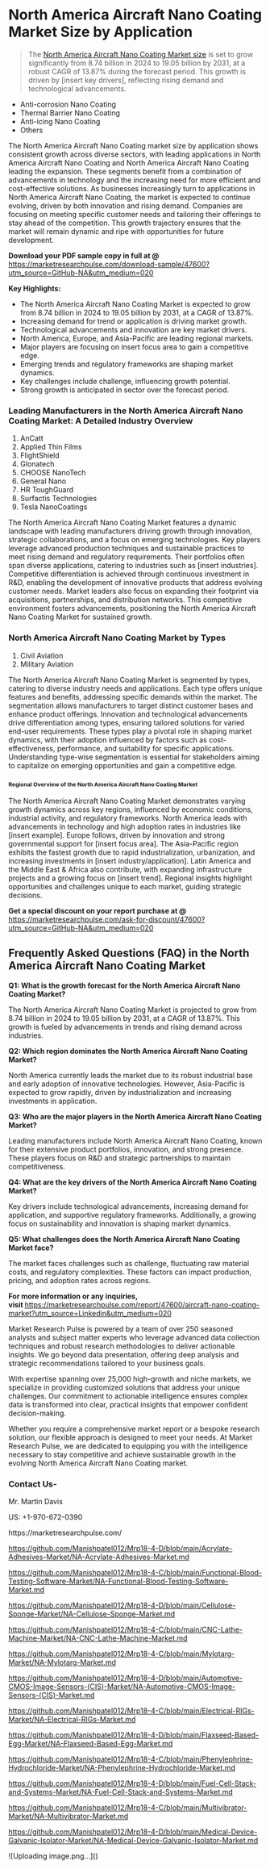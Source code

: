 <h1>North America Aircraft Nano Coating Market&nbsp;Size by Application</h1><blockquote><p>The <a href="https://marketresearchpulse.com/download-sample/47600?utm_source=GitHub-NA&amp;utm_medium=020">North America Aircraft Nano Coating Market size</a> is set to grow significantly from 8.74 billion in 2024 to 19.05 billion by 2031, at a robust CAGR of 13.87% during the forecast period. This growth is driven by [insert key drivers], reflecting rising demand and technological advancements.</p></blockquote><ul><li>Anti-corrosion Nano Coating<li> Thermal Barrier Nano Coating<li> Anti-icing Nano Coating<li> Others</li></ul><p>The North America Aircraft Nano Coating market size by application shows consistent growth across diverse sectors, with leading applications in North America Aircraft Nano Coating and North America Aircraft Nano Coating leading the expansion. These segments benefit from a combination of advancements in technology and the increasing need for more efficient and cost-effective solutions. As businesses increasingly turn to applications in North America Aircraft Nano Coating, the market is expected to continue evolving, driven by both innovation and rising demand. Companies are focusing on meeting specific customer needs and tailoring their offerings to stay ahead of the competition. This growth trajectory ensures that the market will remain dynamic and ripe with opportunities for future development.</p><p><strong>Download your PDF sample copy in full at @ </strong><a href="https://marketresearchpulse.com/download-sample/47600?utm_source=GitHub-NA&amp;utm_medium=020">https://marketresearchpulse.com/download-sample/47600?utm_source=GitHub-NA&amp;utm_medium=020</a></p><p><strong>Key Highlights: </strong></p><ul><li>The North America Aircraft Nano Coating Market is expected to grow from 8.74 billion in 2024 to 19.05 billion by 2031, at a CAGR of 13.87%.</li><li>Increasing demand for trend or application is driving market growth.</li><li>Technological advancements and innovation are key market drivers.</li><li>North America, Europe, and Asia-Pacific are leading regional markets.</li><li>Major players are focusing on insert focus area to gain a competitive edge.</li><li>Emerging trends and regulatory frameworks are shaping market dynamics.</li><li>Key challenges include challenge, influencing growth potential.</li><li>Strong growth is anticipated in sector over the forecast period.</li></ul><h3>Leading Manufacturers in the North America Aircraft Nano Coating Market: A Detailed Industry Overview</h3><ol><li>AnCatt</li><li>Applied Thin Films</li><li>FlightShield</li><li>Glonatech</li><li>CHOOSE NanoTech</li><li>General Nano</li><li>HR ToughGuard</li><li>Surfactis Technologies</li><li>Tesla NanoCoatings</li></ol><div class="flex max-w-full flex-col flex-grow"><div class="min-h-8 text-message flex w-full flex-col items-end gap-2 whitespace-normal break-words [.text-message+&amp;]:mt-5" dir="auto" data-message-author-role="assistant" data-message-id="fd8432e4-4910-450d-b182-61b7bfb0a01f" data-message-model-slug="gpt-4o"><div class="flex w-full flex-col gap-1 empty:hidden first:pt-[3px]"><div class="markdown prose w-full break-words dark:prose-invert light"><p>The North America Aircraft Nano Coating Market features a dynamic landscape with leading manufacturers driving growth through innovation, strategic collaborations, and a focus on emerging technologies. Key players leverage advanced production techniques and sustainable practices to meet rising demand and regulatory requirements. Their portfolios often span diverse applications, catering to industries such as [insert industries]. Competitive differentiation is achieved through continuous investment in R&amp;D, enabling the development of innovative products that address evolving customer needs. Market leaders also focus on expanding their footprint via acquisitions, partnerships, and distribution networks. This competitive environment fosters advancements, positioning the North America Aircraft Nano Coating Market for sustained growth.</p></div></div></div></div><h3>North America Aircraft Nano Coating Market by Types</h3><ol><li>Civil Aviation<li> Military Aviation</li></ol><div class="flex max-w-full flex-col flex-grow"><div class="min-h-8 text-message flex w-full flex-col items-end gap-2 whitespace-normal break-words [.text-message+&amp;]:mt-5" dir="auto" data-message-author-role="assistant" data-message-id="084470be-0bb7-4664-bddf-5156b4f41249" data-message-model-slug="gpt-4o-mini"><div class="flex w-full flex-col gap-1 empty:hidden first:pt-[3px]"><div class="markdown prose w-full break-words dark:prose-invert light"><p>The North America Aircraft Nano Coating Market is segmented by types, catering to diverse industry needs and applications. Each type offers unique features and benefits, addressing specific demands within the market. The segmentation allows manufacturers to target distinct customer bases and enhance product offerings. Innovation and technological advancements drive differentiation among types, ensuring tailored solutions for varied end-user requirements. These types play a pivotal role in shaping market dynamics, with their adoption influenced by factors such as cost-effectiveness, performance, and suitability for specific applications. Understanding type-wise segmentation is essential for stakeholders aiming to capitalize on emerging opportunities and gain a competitive edge.</p></div></div></div></div><h3><span style="font-size: 11px;">Regional Overview of the North America Aircraft Nano Coating Market</span></h3><div class="flex max-w-full flex-col flex-grow"><div class="min-h-8 text-message flex w-full flex-col items-end gap-2 whitespace-normal break-words [.text-message+&amp;]:mt-5" dir="auto" data-message-author-role="assistant" data-message-id="e9038762-ce64-4e30-91c9-9bd413514231" data-message-model-slug="gpt-4o-mini"><div class="flex w-full flex-col gap-1 empty:hidden first:pt-[3px]"><div class="markdown prose w-full break-words dark:prose-invert light"><p>The North America Aircraft Nano Coating Market demonstrates varying growth dynamics across key regions, influenced by economic conditions, industrial activity, and regulatory frameworks. North America leads with advancements in technology and high adoption rates in industries like [insert example]. Europe follows, driven by innovation and strong governmental support for [insert focus area]. The Asia-Pacific region exhibits the fastest growth due to rapid industrialization, urbanization, and increasing investments in [insert industry/application]. Latin America and the Middle East &amp; Africa also contribute, with expanding infrastructure projects and a growing focus on [insert trend]. Regional insights highlight opportunities and challenges unique to each market, guiding strategic decisions.</p></div></div></div></div><p><strong>Get a special discount on your report purchase at @ </strong><a href="https://marketresearchpulse.com/ask-for-discount/47600?utm_source=GitHub-NA&amp;utm_medium=020">https://marketresearchpulse.com/ask-for-discount/47600?utm_source=GitHub-NA&amp;utm_medium=020</a></p><h2>Frequently Asked Questions (FAQ) in the North America Aircraft Nano Coating Market</h2><p><strong>Q1: What is the growth forecast for the North America Aircraft Nano Coating Market?</strong></p><p>The North America Aircraft Nano Coating Market is projected to grow from 8.74 billion in 2024 to 19.05 billion by 2031, at a CAGR of 13.87%. This growth is fueled by advancements in trends and rising demand across industries.</p><p><strong>Q2: Which region dominates the North America Aircraft Nano Coating Market?</strong></p><p>North America currently leads the market due to its robust industrial base and early adoption of innovative technologies. However, Asia-Pacific is expected to grow rapidly, driven by industrialization and increasing investments in application.</p><p><strong>Q3: Who are the major players in the North America Aircraft Nano Coating Market?</strong></p><p>Leading manufacturers include North America Aircraft Nano Coating, known for their extensive product portfolios, innovation, and strong presence. These players focus on R&amp;D and strategic partnerships to maintain competitiveness.</p><p><strong>Q4: What are the key drivers of the North America Aircraft Nano Coating Market?</strong></p><p>Key drivers include technological advancements, increasing demand for application, and supportive regulatory frameworks. Additionally, a growing focus on sustainability and innovation is shaping market dynamics.</p><p><strong>Q5: What challenges does the North America Aircraft Nano Coating Market face?</strong></p><p>The market faces challenges such as challenge, fluctuating raw material costs, and regulatory complexities. These factors can impact production, pricing, and adoption rates across regions.</p><p><strong>For more information or any inquiries, visit&nbsp;</strong><a href="https://marketresearchpulse.com/report/47600/aircraft-nano-coating-market?utm_source=Linkedin&utm_medium=020">https://marketresearchpulse.com/report/47600/aircraft-nano-coating-market?utm_source=Linkedin&utm_medium=020</a></p><p>Market Research Pulse is powered by a team of over 250 seasoned analysts and subject matter experts who leverage advanced data collection techniques and robust research methodologies to deliver actionable insights. We go beyond data presentation, offering deep analysis and strategic recommendations tailored to your business goals.</p><p>With expertise spanning over 25,000 high-growth and niche markets, we specialize in providing customized solutions that address your unique challenges. Our commitment to actionable intelligence ensures complex data is transformed into clear, practical insights that empower confident decision-making.</p><p>Whether you require a comprehensive market report or a bespoke research solution, our flexible approach is designed to meet your needs. At Market Research Pulse, we are dedicated to equipping you with the intelligence necessary to stay competitive and achieve sustainable growth in the evolving North America Aircraft Nano Coating market.</p><h3><strong>Contact Us-</strong></h3><p>Mr. Martin Davis</p><p>US: +1-970-672-0390</p><p>https://marketresearchpulse.com/</p><p><a href="https://github.com/Manishpatel012/Mrp18-4-D/blob/main/Acrylate-Adhesives-Market/NA-Acrylate-Adhesives-Market.md">https://github.com/Manishpatel012/Mrp18-4-D/blob/main/Acrylate-Adhesives-Market/NA-Acrylate-Adhesives-Market.md</a></p><p><a href="https://github.com/Manishpatel012/Mrp18-4-C/blob/main/Functional-Blood-Testing-Software-Market/NA-Functional-Blood-Testing-Software-Market.md">https://github.com/Manishpatel012/Mrp18-4-C/blob/main/Functional-Blood-Testing-Software-Market/NA-Functional-Blood-Testing-Software-Market.md</a></p><p><a href="https://github.com/Manishpatel012/Mrp18-4-D/blob/main/Cellulose-Sponge-Market/NA-Cellulose-Sponge-Market.md">https://github.com/Manishpatel012/Mrp18-4-D/blob/main/Cellulose-Sponge-Market/NA-Cellulose-Sponge-Market.md</a></p><p><a href="https://github.com/Manishpatel012/Mrp18-4-C/blob/main/CNC-Lathe-Machine-Market/NA-CNC-Lathe-Machine-Market.md">https://github.com/Manishpatel012/Mrp18-4-C/blob/main/CNC-Lathe-Machine-Market/NA-CNC-Lathe-Machine-Market.md</a></p><p><a href="https://github.com/Manishpatel012/Mrp18-4-C/blob/main/Mylotarg-Market/NA-Mylotarg-Market.md">https://github.com/Manishpatel012/Mrp18-4-C/blob/main/Mylotarg-Market/NA-Mylotarg-Market.md</a></p><p><a href="https://github.com/Manishpatel012/Mrp18-4-D/blob/main/Automotive-CMOS-Image-Sensors-(CIS)-Market/NA-Automotive-CMOS-Image-Sensors-(CIS)-Market.md">https://github.com/Manishpatel012/Mrp18-4-D/blob/main/Automotive-CMOS-Image-Sensors-(CIS)-Market/NA-Automotive-CMOS-Image-Sensors-(CIS)-Market.md</a></p><p><a href="https://github.com/Manishpatel012/Mrp18-4-C/blob/main/Electrical-RIGs-Market/NA-Electrical-RIGs-Market.md">https://github.com/Manishpatel012/Mrp18-4-C/blob/main/Electrical-RIGs-Market/NA-Electrical-RIGs-Market.md</a></p><p><a href="https://github.com/Manishpatel012/Mrp18-4-D/blob/main/Flaxseed-Based-Egg-Market/NA-Flaxseed-Based-Egg-Market.md">https://github.com/Manishpatel012/Mrp18-4-D/blob/main/Flaxseed-Based-Egg-Market/NA-Flaxseed-Based-Egg-Market.md</a></p><p><a href="https://github.com/Manishpatel012/Mrp18-4-C/blob/main/Phenylephrine-Hydrochloride-Market/NA-Phenylephrine-Hydrochloride-Market.md">https://github.com/Manishpatel012/Mrp18-4-C/blob/main/Phenylephrine-Hydrochloride-Market/NA-Phenylephrine-Hydrochloride-Market.md</a></p><p><a href="https://github.com/Manishpatel012/Mrp18-4-D/blob/main/Fuel-Cell-Stack-and-Systems-Market/NA-Fuel-Cell-Stack-and-Systems-Market.md">https://github.com/Manishpatel012/Mrp18-4-D/blob/main/Fuel-Cell-Stack-and-Systems-Market/NA-Fuel-Cell-Stack-and-Systems-Market.md</a></p><p><a href="https://github.com/Manishpatel012/Mrp18-4-C/blob/main/Multivibrator-Market/NA-Multivibrator-Market.md">https://github.com/Manishpatel012/Mrp18-4-C/blob/main/Multivibrator-Market/NA-Multivibrator-Market.md</a></p><p><a href="https://github.com/Manishpatel012/Mrp18-4-D/blob/main/Medical-Device-Galvanic-Isolator-Market/NA-Medical-Device-Galvanic-Isolator-Market.md">https://github.com/Manishpatel012/Mrp18-4-D/blob/main/Medical-Device-Galvanic-Isolator-Market/NA-Medical-Device-Galvanic-Isolator-Market.md</a></p>
![Uploading image.png…]()

